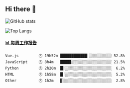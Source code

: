 ## Hi there 👋

![GitHub stats](https://github-readme-stats.orilight.top/api?username=orilights)

![Top Langs](https://github-readme-stats.orilight.top/api/top-langs/?username=orilights&layout=compact)

<!-- waka-box start -->
#### <a href="https://gist.github.com/92c8d5b388768c10efcba86e82b7c4fb" target="_blank">📊 每周工作报告</a>
```text
Vue.js         🕓 19h52m ████████████▏░░░░░░░░░░ 52.8%
JavaScript     🕓 8h4m   ████▉░░░░░░░░░░░░░░░░░░ 21.5%
Python         🕓 2h20m  █▍░░░░░░░░░░░░░░░░░░░░░  6.2%
HTML           🕓 1h58m  █▏░░░░░░░░░░░░░░░░░░░░░  5.2%
Other          🕓 1h2m   ▋░░░░░░░░░░░░░░░░░░░░░░  2.8%
```
<!-- Powered by https://github.com/journey-ad/waka-box-go . -->
<!-- waka-box end -->
